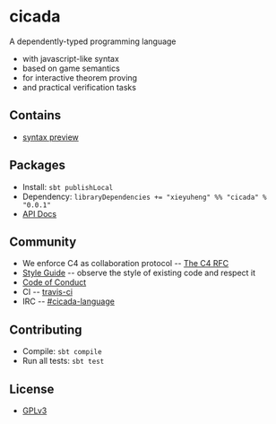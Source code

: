 # cicada

A dependently-typed programming language
- with javascript-like syntax
- based on game semantics
- for interactive theorem proving
- and practical verification tasks

## Contains

- [syntax preview](https://github.com/xieyuheng/cicada/tree/master/examples)

## Packages

- Install: `sbt publishLocal`
- Dependency: `libraryDependencies += "xieyuheng" %% "cicada" % "0.0.1"`
- [API Docs](https://cicada.xieyuheng.now.sh/xieyuheng/cicada/index.html)

## Community

- We enforce C4 as collaboration protocol -- [The C4 RFC](https://rfc.zeromq.org/spec:42/C4)
- [Style Guide](STYLE-GUIDE.md) -- observe the style of existing code and respect it
- [Code of Conduct](CODE-OF-CONDUCT.md)
- CI -- [travis-ci](https://travis-ci.org/xieyuheng/cicada)
- IRC -- [#cicada-language](https://kiwiirc.com/nextclient/irc.freenode.net/#cicada-language)

## Contributing

- Compile: `sbt compile`
- Run all tests: `sbt test`

## License

- [GPLv3](LICENSE)
